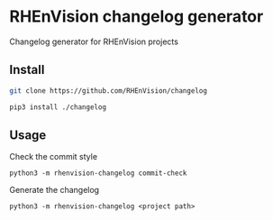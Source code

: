 # RHEnVision changelog generator

Changelog generator for RHEnVision projects


## Install

```bash
git clone https://github.com/RHEnVision/changelog

pip3 install ./changelog
```

## Usage

Check the commit style

`python3 -m rhenvision-changelog commit-check`

Generate the changelog

`python3 -m rhenvision-changelog <project path>`
